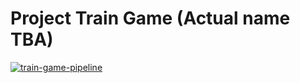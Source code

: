 # Project Train Game (Actual name TBA)

[![train-game-pipeline](https://github.com/team-goofy/project-train-game/actions/workflows/pipeline.yml/badge.svg?branch=main&event=push)](https://github.com/team-goofy/project-train-game/actions/workflows/pipeline.yml)
